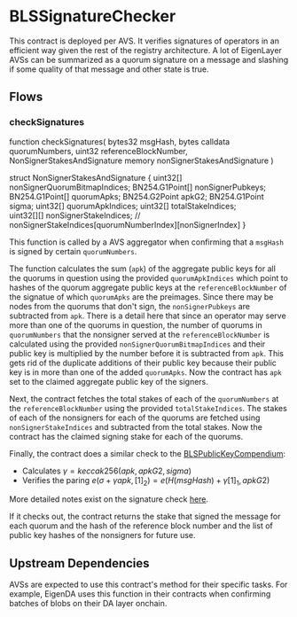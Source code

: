 # BLSSignatureChecker

This contract is deployed per AVS. It verifies signatures of operators in an efficient way given the rest of the registry architecture. A lot of EigenLayer AVSs can be summarized as a quorum signature on a message and slashing if some quality of that message and other state is true.

## Flows

### checkSignatures

function checkSignatures(
        bytes32 msgHash, 
        bytes calldata quorumNumbers,
        uint32 referenceBlockNumber, 
        NonSignerStakesAndSignature memory nonSignerStakesAndSignature
    )

struct NonSignerStakesAndSignature {
        uint32[] nonSignerQuorumBitmapIndices;
        BN254.G1Point[] nonSignerPubkeys;
        BN254.G1Point[] quorumApks;
        BN254.G2Point apkG2;
        BN254.G1Point sigma;
        uint32[] quorumApkIndices;
        uint32[] totalStakeIndices;  
        uint32[][] nonSignerStakeIndices; // nonSignerStakeIndices[quorumNumberIndex][nonSignerIndex]
    }

This function is called by a AVS aggregator when confirming that a `msgHash` is signed by certain `quorumNumbers`.

The function calculates the sum (`apk`) of the aggregate public keys for all the quorums in question using the provided `quorumApkIndices` which point to hashes of the quorum aggregate public keys at the `referenceBlockNumber` of the signatue of which `quorumApks` are the preimages. Since there may be nodes from the quorums that don't sign, the `nonSignerPubkeys` are subtracted from `apk`. There is a detail here that since an operator may serve more than one of the quorums in question, the number of quorums in `quorumNumbers` that the nonsigner served at the `referenceBlockNumber` is calculated using the provided `nonSignerQuorumBitmapIndices` and their public key is multiplied by the number before it is subtracted from `apk`. This gets rid of the duplicate additions of their public key because their public key is in more than one of the added `quorumApks`. Now the contract has `apk` set to the claimed aggregate public key of the signers.

Next, the contract fetches the total stakes of each of the `quorumNumbers` at the `referenceBlockNumber` using the provided `totalStakeIndices`. The stakes of each of the nonsigners for each of the quorums are fetched using `nonSignerStakeIndices` and subtracted from the total stakes. Now the contract has the claimed signing stake for each of the quorums.

Finally, the contract does a similar check to the [BLSPublicKeyCompendium](./BLSPublicKeyCompendium.md):

- Calculates $\gamma = keccak256(apk, apkG2, sigma)$
- Verifies the paring $e(\sigma + \gamma apk, [1]_2) = e(H(msgHash) + \gamma[1]_1, apkG2)$

More detailed notes exist on the signature check [here](https://geometry.xyz/notebook/Optimized-BLS-multisignatures-on-EVM).

If it checks out, the contract returns the stake that signed the message for each quorum and the hash of the reference block number and the list of public key hashes of the nonsigners for future use. 

## Upstream Dependencies

AVSs are expected to use this contract's method for their specific tasks. For example, EigenDA uses this function in their contracts when confirming batches of blobs on their DA layer onchain.